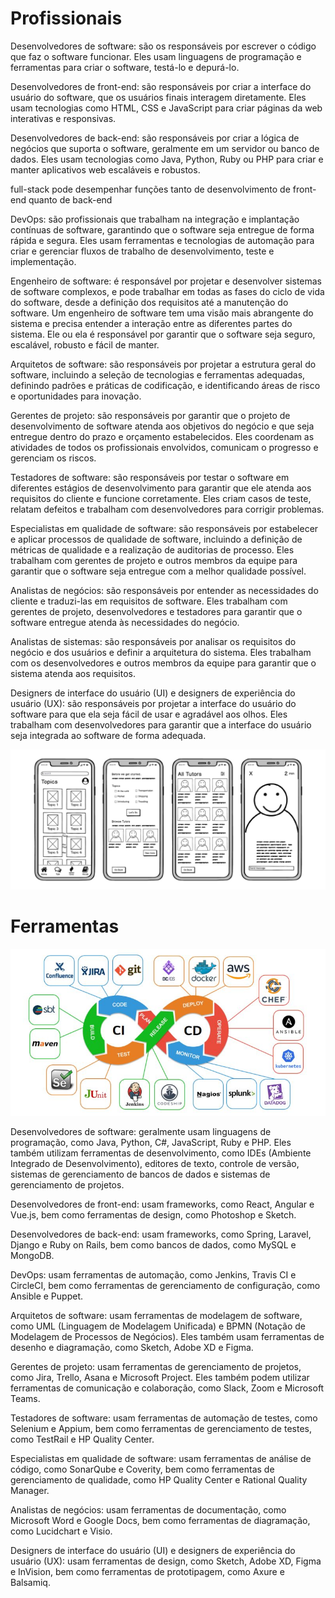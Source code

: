 # Profissionais

Desenvolvedores de software: são os responsáveis ​​por escrever o código que faz o software funcionar. Eles usam linguagens de programação e ferramentas para criar o software, testá-lo e depurá-lo.

Desenvolvedores de front-end: são responsáveis por criar a interface do usuário do software, que os usuários finais interagem diretamente. Eles usam tecnologias como HTML, CSS e JavaScript para criar páginas da web interativas e responsivas.

Desenvolvedores de back-end: são responsáveis por criar a lógica de negócios que suporta o software, geralmente em um servidor ou banco de dados. Eles usam tecnologias como Java, Python, Ruby ou PHP para criar e manter aplicativos web escaláveis e robustos.

full-stack pode desempenhar funções tanto de desenvolvimento de front-end quanto de back-end

DevOps: são profissionais que trabalham na integração e implantação contínuas de software, garantindo que o software seja entregue de forma rápida e segura. Eles usam ferramentas e tecnologias de automação para criar e gerenciar fluxos de trabalho de desenvolvimento, teste e implementação.

Engenheiro de software: é responsável por projetar e desenvolver sistemas de software complexos, e pode trabalhar em todas as fases do ciclo de vida do software, desde a definição dos requisitos até a manutenção do software. Um engenheiro de software tem uma visão mais abrangente do sistema e precisa entender a interação entre as diferentes partes do sistema. Ele ou ela é responsável por garantir que o software seja seguro, escalável, robusto e fácil de manter.

Arquitetos de software: são responsáveis por projetar a estrutura geral do software, incluindo a seleção de tecnologias e ferramentas adequadas, definindo padrões e práticas de codificação, e identificando áreas de risco e oportunidades para inovação.

Gerentes de projeto: são responsáveis por garantir que o projeto de desenvolvimento de software atenda aos objetivos do negócio e que seja entregue dentro do prazo e orçamento estabelecidos. Eles coordenam as atividades de todos os profissionais envolvidos, comunicam o progresso e gerenciam os riscos.

Testadores de software: são responsáveis por testar o software em diferentes estágios de desenvolvimento para garantir que ele atenda aos requisitos do cliente e funcione corretamente. Eles criam casos de teste, relatam defeitos e trabalham com desenvolvedores para corrigir problemas.

Especialistas em qualidade de software: são responsáveis por estabelecer e aplicar processos de qualidade de software, incluindo a definição de métricas de qualidade e a realização de auditorias de processo. Eles trabalham com gerentes de projeto e outros membros da equipe para garantir que o software seja entregue com a melhor qualidade possível.

Analistas de negócios: são responsáveis por entender as necessidades do cliente e traduzi-las em requisitos de software. Eles trabalham com gerentes de projeto, desenvolvedores e testadores para garantir que o software entregue atenda às necessidades do negócio.

Analistas de sistemas: são responsáveis por analisar os requisitos do negócio e dos usuários e definir a arquitetura do sistema. Eles trabalham com os desenvolvedores e outros membros da equipe para garantir que o sistema atenda aos requisitos.

Designers de interface do usuário (UI) e designers de experiência do usuário (UX): são responsáveis por projetar a interface do usuário do software para que ela seja fácil de usar e agradável aos olhos. Eles trabalham com desenvolvedores para garantir que a interface do usuário seja integrada ao software de forma adequada.

![wireframe](images/wireframe.jpg)

# Ferramentas

![Development Tools](images/development_tools.jpg)

Desenvolvedores de software: geralmente usam linguagens de programação, como Java, Python, C#, JavaScript, Ruby e PHP. Eles também utilizam ferramentas de desenvolvimento, como IDEs (Ambiente Integrado de Desenvolvimento), editores de texto, controle de versão, sistemas de gerenciamento de bancos de dados e sistemas de gerenciamento de projetos.

Desenvolvedores de front-end: usam frameworks, como React, Angular e Vue.js, bem como ferramentas de design, como Photoshop e Sketch.

Desenvolvedores de back-end: usam frameworks, como Spring, Laravel, Django e Ruby on Rails, bem como bancos de dados, como MySQL e MongoDB.

DevOps: usam ferramentas de automação, como Jenkins, Travis CI e CircleCI, bem como ferramentas de gerenciamento de configuração, como Ansible e Puppet.

Arquitetos de software: usam ferramentas de modelagem de software, como UML (Linguagem de Modelagem Unificada) e BPMN (Notação de Modelagem de Processos de Negócios). Eles também usam ferramentas de desenho e diagramação, como Sketch, Adobe XD e Figma.

Gerentes de projeto: usam ferramentas de gerenciamento de projetos, como Jira, Trello, Asana e Microsoft Project. Eles também podem utilizar ferramentas de comunicação e colaboração, como Slack, Zoom e Microsoft Teams.

Testadores de software: usam ferramentas de automação de testes, como Selenium e Appium, bem como ferramentas de gerenciamento de testes, como TestRail e HP Quality Center.

Especialistas em qualidade de software: usam ferramentas de análise de código, como SonarQube e Coverity, bem como ferramentas de gerenciamento de qualidade, como HP Quality Center e Rational Quality Manager.

Analistas de negócios: usam ferramentas de documentação, como Microsoft Word e Google Docs, bem como ferramentas de diagramação, como Lucidchart e Visio.

Designers de interface do usuário (UI) e designers de experiência do usuário (UX): usam ferramentas de design, como Sketch, Adobe XD, Figma e InVision, bem como ferramentas de prototipagem, como Axure e Balsamiq.
